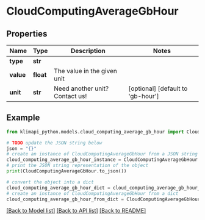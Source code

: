 # CloudComputingAverageGbHour


## Properties

Name | Type | Description | Notes
------------ | ------------- | ------------- | -------------
**type** | **str** |  | 
**value** | **float** | The value in the given unit | 
**unit** | **str** | Need another unit? Contact us! | [optional] [default to 'gb-hour']

## Example

```python
from klimapi_python.models.cloud_computing_average_gb_hour import CloudComputingAverageGbHour

# TODO update the JSON string below
json = "{}"
# create an instance of CloudComputingAverageGbHour from a JSON string
cloud_computing_average_gb_hour_instance = CloudComputingAverageGbHour.from_json(json)
# print the JSON string representation of the object
print(CloudComputingAverageGbHour.to_json())

# convert the object into a dict
cloud_computing_average_gb_hour_dict = cloud_computing_average_gb_hour_instance.to_dict()
# create an instance of CloudComputingAverageGbHour from a dict
cloud_computing_average_gb_hour_from_dict = CloudComputingAverageGbHour.from_dict(cloud_computing_average_gb_hour_dict)
```
[[Back to Model list]](../README.md#documentation-for-models) [[Back to API list]](../README.md#documentation-for-api-endpoints) [[Back to README]](../README.md)


